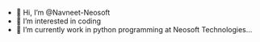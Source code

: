 - 👋 Hi, I’m @Navneet-Neosoft
- 👀 I’m interested in coding
- 🌱 I’m currently work in python programming at Neosoft Technologies...

<!---
Navneet-Neosoft/Navneet-Neosoft is a ✨ special ✨ repository because its `README.md` (this file) appears on your GitHub profile.
You can click the Preview link to take a look at your changes.
--->
